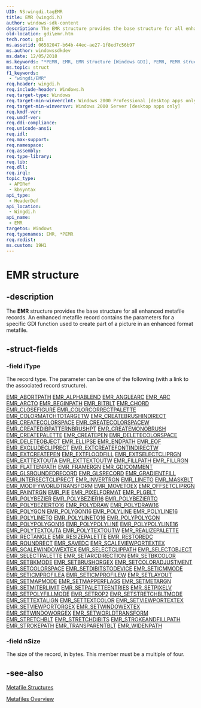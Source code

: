```yaml
---
UID: NS:wingdi.tagEMR
title: EMR (wingdi.h)
author: windows-sdk-content
description: The EMR structure provides the base structure for all enhanced metafile records. An enhanced metafile record contains the parameters for a specific GDI function used to create part of a picture in an enhanced format metafile.
old-location: gdi\emr.htm
tech.root: gdi
ms.assetid: 06582047-b64b-44ec-ae27-1f8ed7c56b97
ms.author: windowssdkdev
ms.date: 12/05/2018
ms.keywords: "*PEMR, EMR, EMR structure [Windows GDI], PEMR, PEMR structure pointer [Windows GDI], _win32_EMR_str, gdi.emr, wingdi/EMR, wingdi/PEMR"
ms.topic: struct
f1_keywords: 
 - "wingdi/EMR"
req.header: wingdi.h
req.include-header: Windows.h
req.target-type: Windows
req.target-min-winverclnt: Windows 2000 Professional [desktop apps only]
req.target-min-winversvr: Windows 2000 Server [desktop apps only]
req.kmdf-ver: 
req.umdf-ver: 
req.ddi-compliance: 
req.unicode-ansi: 
req.idl: 
req.max-support: 
req.namespace: 
req.assembly: 
req.type-library: 
req.lib: 
req.dll: 
req.irql: 
topic_type:
 - APIRef
 - kbSyntax
api_type:
 - HeaderDef
api_location:
 - Wingdi.h
api_name:
 - EMR
targetos: Windows
req.typenames: EMR, *PEMR
req.redist: 
ms.custom: 19H1
---
```


# EMR structure


## -description



The <b>EMR</b> structure provides the base structure for all enhanced metafile records. An enhanced metafile record contains the parameters for a specific GDI function used to create part of a picture in an enhanced format metafile.




## -struct-fields




### -field iType

The record type. The parameter can be one of the following (with a link to the associated record structure).

<a href="https://docs.microsoft.com/windows/win32/api/wingdi/ns-wingdi-emrabortpath">EMR_ABORTPATH</a>
<a href="https://docs.microsoft.com/windows/desktop/api/wingdi/ns-wingdi-emralphablend">EMR_ALPHABLEND</a>
<a href="https://docs.microsoft.com/windows/desktop/api/wingdi/ns-wingdi-emranglearc">EMR_ANGLEARC</a>
<a href="https://docs.microsoft.com/windows/desktop/api/wingdi/ns-wingdi-emrarc">EMR_ARC</a>
<a href="https://docs.microsoft.com/windows/desktop/api/wingdi/ns-wingdi-emrarc">EMR_ARCTO</a>
<a href="https://docs.microsoft.com/windows/win32/api/wingdi/ns-wingdi-emrabortpath">EMR_BEGINPATH</a>
<a href="https://docs.microsoft.com/windows/desktop/api/wingdi/ns-wingdi-emrbitblt">EMR_BITBLT</a>
<a href="https://docs.microsoft.com/windows/desktop/api/wingdi/ns-wingdi-emrarc">EMR_CHORD</a>
<a href="https://docs.microsoft.com/windows/win32/api/wingdi/ns-wingdi-emrabortpath">EMR_CLOSEFIGURE</a>
<a href="https://docs.microsoft.com/windows/win32/api/wingdi/ns-wingdi-emrcolorcorrectpalette">EMR_COLORCORRECTPALETTE</a>
<a href="https://docs.microsoft.com/windows/win32/api/wingdi/ns-wingdi-emrcolormatchtotarget">EMR_COLORMATCHTOTARGETW</a>
<a href="https://docs.microsoft.com/windows/desktop/api/wingdi/ns-wingdi-emrcreatebrushindirect">EMR_CREATEBRUSHINDIRECT</a>
<a href="https://docs.microsoft.com/windows/desktop/api/wingdi/ns-wingdi-emrcreatecolorspace">EMR_CREATECOLORSPACE</a>
<a href="https://docs.microsoft.com/windows/desktop/api/wingdi/ns-wingdi-emrcreatecolorspacew">EMR_CREATECOLORSPACEW</a>
<a href="https://docs.microsoft.com/windows/desktop/api/wingdi/ns-wingdi-emrcreatedibpatternbrushpt">EMR_CREATEDIBPATTERNBRUSHPT</a>
<a href="https://docs.microsoft.com/windows/desktop/api/wingdi/ns-wingdi-emrcreatemonobrush">EMR_CREATEMONOBRUSH</a>
<a href="https://docs.microsoft.com/windows/desktop/api/wingdi/ns-wingdi-emrcreatepalette">EMR_CREATEPALETTE</a>
<a href="https://docs.microsoft.com/windows/desktop/api/wingdi/ns-wingdi-emrcreatepen">EMR_CREATEPEN</a>
<a href="https://docs.microsoft.com/windows/desktop/api/wingdi/ns-wingdi-emrsetcolorspace">EMR_DELETECOLORSPACE</a>
<a href="https://docs.microsoft.com/windows/desktop/api/wingdi/ns-wingdi-emrselectobject">EMR_DELETEOBJECT</a>
<a href="https://docs.microsoft.com/windows/desktop/api/wingdi/ns-wingdi-emrellipse">EMR_ELLIPSE</a>
<a href="https://docs.microsoft.com/windows/win32/api/wingdi/ns-wingdi-emrabortpath">EMR_ENDPATH</a>
<a href="https://docs.microsoft.com/windows/desktop/api/wingdi/ns-wingdi-emreof">EMR_EOF</a>
<a href="https://docs.microsoft.com/windows/desktop/api/wingdi/ns-wingdi-emrexcludecliprect">EMR_EXCLUDECLIPRECT</a>
<a href="https://docs.microsoft.com/windows/desktop/api/wingdi/ns-wingdi-emrextcreatefontindirectw">EMR_EXTCREATEFONTINDIRECTW</a>
<a href="https://docs.microsoft.com/windows/desktop/api/wingdi/ns-wingdi-emrextcreatepen">EMR_EXTCREATEPEN</a>
<a href="https://docs.microsoft.com/windows/desktop/api/wingdi/ns-wingdi-emrextfloodfill">EMR_EXTFLOODFILL</a>
<a href="https://docs.microsoft.com/windows/desktop/api/wingdi/ns-wingdi-emrextselectcliprgn">EMR_EXTSELECTCLIPRGN</a>
<a href="https://docs.microsoft.com/windows/desktop/api/wingdi/ns-wingdi-emrexttextouta">EMR_EXTTEXTOUTA</a>
<a href="https://docs.microsoft.com/windows/desktop/api/wingdi/ns-wingdi-emrexttextouta">EMR_EXTTEXTOUTW</a>
<a href="https://docs.microsoft.com/windows/desktop/api/wingdi/ns-wingdi-emrfillpath">EMR_FILLPATH</a>
<a href="https://docs.microsoft.com/windows/desktop/api/wingdi/ns-wingdi-emrfillrgn">EMR_FILLRGN</a>
<a href="https://docs.microsoft.com/windows/win32/api/wingdi/ns-wingdi-emrabortpath">EMR_FLATTENPATH</a>
<a href="https://docs.microsoft.com/windows/desktop/api/wingdi/ns-wingdi-emrframergn">EMR_FRAMERGN</a>
<a href="https://docs.microsoft.com/windows/desktop/api/wingdi/ns-wingdi-emrgdicomment">EMR_GDICOMMENT</a>
<a href="https://docs.microsoft.com/windows/desktop/api/wingdi/ns-wingdi-emrglsboundedrecord">EMR_GLSBOUNDEDRECORD</a>
<a href="https://docs.microsoft.com/windows/desktop/api/wingdi/ns-wingdi-emrglsrecord">EMR_GLSRECORD</a>
<a href="https://docs.microsoft.com/windows/desktop/api/wingdi/ns-wingdi-emrgradientfill">EMR_GRADIENTFILL</a>
<a href="https://docs.microsoft.com/windows/desktop/api/wingdi/ns-wingdi-emrexcludecliprect">EMR_INTERSECTCLIPRECT</a>
<a href="https://docs.microsoft.com/windows/desktop/api/wingdi/ns-wingdi-emrinvertrgn">EMR_INVERTRGN</a>
<a href="https://docs.microsoft.com/windows/desktop/api/wingdi/ns-wingdi-emrlineto">EMR_LINETO</a>
<a href="https://docs.microsoft.com/windows/desktop/api/wingdi/ns-wingdi-emrmaskblt">EMR_MASKBLT</a>
<a href="https://docs.microsoft.com/windows/desktop/api/wingdi/ns-wingdi-emrmodifyworldtransform">EMR_MODIFYWORLDTRANSFORM</a>
<a href="https://docs.microsoft.com/windows/desktop/api/wingdi/ns-wingdi-emrlineto">EMR_MOVETOEX</a>
<a href="https://docs.microsoft.com/windows/desktop/api/wingdi/ns-wingdi-emroffsetcliprgn">EMR_OFFSETCLIPRGN</a>
<a href="https://docs.microsoft.com/windows/desktop/api/wingdi/ns-wingdi-emrinvertrgn">EMR_PAINTRGN</a>
<a href="https://docs.microsoft.com/windows/desktop/api/wingdi/ns-wingdi-emrarc">EMR_PIE</a>
<a href="https://docs.microsoft.com/windows/desktop/api/wingdi/ns-wingdi-emrpixelformat">EMR_PIXELFORMAT</a>
<a href="https://docs.microsoft.com/windows/desktop/api/wingdi/ns-wingdi-emrplgblt">EMR_PLGBLT</a>
<a href="https://docs.microsoft.com/windows/desktop/api/wingdi/ns-wingdi-emrpolyline">EMR_POLYBEZIER</a>
<a href="https://docs.microsoft.com/windows/desktop/api/wingdi/ns-wingdi-emrpolyline16">EMR_POLYBEZIER16</a>
<a href="https://docs.microsoft.com/windows/desktop/api/wingdi/ns-wingdi-emrpolyline">EMR_POLYBEZIERTO</a>
<a href="https://docs.microsoft.com/windows/desktop/api/wingdi/ns-wingdi-emrpolyline16">EMR_POLYBEZIERTO16</a>
<a href="https://docs.microsoft.com/windows/desktop/api/wingdi/ns-wingdi-emrpolydraw">EMR_POLYDRAW</a>
<a href="https://docs.microsoft.com/windows/desktop/api/wingdi/ns-wingdi-emrpolydraw16">EMR_POLYDRAW16</a>
<a href="https://docs.microsoft.com/windows/desktop/api/wingdi/ns-wingdi-emrpolyline">EMR_POLYGON</a>
<a href="https://docs.microsoft.com/windows/desktop/api/wingdi/ns-wingdi-emrpolyline16">EMR_POLYGON16</a>
<a href="https://docs.microsoft.com/windows/desktop/api/wingdi/ns-wingdi-emrpolyline">EMR_POLYLINE</a>
<a href="https://docs.microsoft.com/windows/desktop/api/wingdi/ns-wingdi-emrpolyline16">EMR_POLYLINE16</a>
<a href="https://docs.microsoft.com/windows/desktop/api/wingdi/ns-wingdi-emrpolyline">EMR_POLYLINETO</a>
<a href="https://docs.microsoft.com/windows/desktop/api/wingdi/ns-wingdi-emrpolyline16">EMR_POLYLINETO16</a>
<a href="https://docs.microsoft.com/windows/desktop/api/wingdi/ns-wingdi-emrpolypolyline">EMR_POLYPOLYGON</a>
<a href="https://docs.microsoft.com/windows/desktop/api/wingdi/ns-wingdi-emrpolypolyline16">EMR_POLYPOLYGON16</a>
<a href="https://docs.microsoft.com/windows/desktop/api/wingdi/ns-wingdi-emrpolypolyline">EMR_POLYPOLYLINE</a>
<a href="https://docs.microsoft.com/windows/desktop/api/wingdi/ns-wingdi-emrpolypolyline16">EMR_POLYPOLYLINE16</a>
<a href="https://docs.microsoft.com/windows/desktop/api/wingdi/ns-wingdi-emrpolytextouta">EMR_POLYTEXTOUTA</a>
<a href="https://docs.microsoft.com/windows/desktop/api/wingdi/ns-wingdi-emrpolytextouta">EMR_POLYTEXTOUTW</a>
<a href="https://docs.microsoft.com/windows/win32/api/wingdi/ns-wingdi-emrabortpath">EMR_REALIZEPALETTE</a>
<a href="https://docs.microsoft.com/windows/desktop/api/wingdi/ns-wingdi-emrellipse">EMR_RECTANGLE</a>
<a href="https://docs.microsoft.com/windows/desktop/api/wingdi/ns-wingdi-emrresizepalette">EMR_RESIZEPALETTE</a>
<a href="https://docs.microsoft.com/windows/desktop/api/wingdi/ns-wingdi-emrrestoredc">EMR_RESTOREDC</a>
<a href="https://docs.microsoft.com/windows/desktop/api/wingdi/ns-wingdi-emrroundrect">EMR_ROUNDRECT</a>
<a href="https://docs.microsoft.com/windows/win32/api/wingdi/ns-wingdi-emrabortpath">EMR_SAVEDC</a>
<a href="https://docs.microsoft.com/windows/desktop/api/wingdi/ns-wingdi-emrscaleviewportextex">EMR_SCALEVIEWPORTEXTEX</a>
<a href="https://docs.microsoft.com/windows/desktop/api/wingdi/ns-wingdi-emrscaleviewportextex">EMR_SCALEWINDOWEXTEX</a>
<a href="https://docs.microsoft.com/windows/desktop/api/wingdi/ns-wingdi-emrselectclippath">EMR_SELECTCLIPPATH</a>
<a href="https://docs.microsoft.com/windows/desktop/api/wingdi/ns-wingdi-emrselectobject">EMR_SELECTOBJECT</a>
<a href="https://docs.microsoft.com/windows/desktop/api/wingdi/ns-wingdi-emrselectpalette">EMR_SELECTPALETTE</a>
<a href="https://docs.microsoft.com/windows/desktop/api/wingdi/ns-wingdi-emrsetarcdirection">EMR_SETARCDIRECTION</a>
<a href="https://docs.microsoft.com/windows/win32/api/wingdi/ns-wingdi-emrsetbkcolor">EMR_SETBKCOLOR</a>
<a href="https://docs.microsoft.com/windows/desktop/api/wingdi/ns-wingdi-emrselectclippath">EMR_SETBKMODE</a>
<a href="https://docs.microsoft.com/windows/desktop/api/wingdi/ns-wingdi-emrsetviewportextex">EMR_SETBRUSHORGEX</a>
<a href="https://docs.microsoft.com/windows/desktop/api/wingdi/ns-wingdi-emrsetcoloradjustment">EMR_SETCOLORADJUSTMENT</a>
<a href="https://docs.microsoft.com/windows/desktop/api/wingdi/ns-wingdi-emrsetcolorspace">EMR_SETCOLORSPACE</a>
<a href="https://docs.microsoft.com/windows/desktop/api/wingdi/ns-wingdi-emrsetdibitstodevice">EMR_SETDIBITSTODEVICE</a>
<a href="https://docs.microsoft.com/windows/desktop/api/wingdi/ns-wingdi-emrselectclippath">EMR_SETICMMODE</a>
<a href="https://docs.microsoft.com/windows/desktop/api/wingdi/ns-wingdi-emrseticmprofile">EMR_SETICMPROFILEA</a>
<a href="https://docs.microsoft.com/windows/desktop/api/wingdi/ns-wingdi-emrseticmprofile">EMR_SETICMPROFILEW</a>
<a href="https://docs.microsoft.com/windows/desktop/api/wingdi/ns-wingdi-emrselectclippath">EMR_SETLAYOUT</a>
<a href="https://docs.microsoft.com/windows/desktop/api/wingdi/ns-wingdi-emrselectclippath">EMR_SETMAPMODE</a>
<a href="https://docs.microsoft.com/windows/desktop/api/wingdi/ns-wingdi-emrsetmapperflags">EMR_SETMAPPERFLAGS</a>
<a href="https://docs.microsoft.com/windows/win32/api/wingdi/ns-wingdi-emrabortpath">EMR_SETMETARGN</a>
<a href="https://docs.microsoft.com/windows/desktop/api/wingdi/ns-wingdi-emrsetmiterlimit">EMR_SETMITERLIMIT</a>
<a href="https://docs.microsoft.com/windows/desktop/api/wingdi/ns-wingdi-emrsetpaletteentries">EMR_SETPALETTEENTRIES</a>
<a href="https://docs.microsoft.com/windows/desktop/api/wingdi/ns-wingdi-emrsetpixelv">EMR_SETPIXELV</a>
<a href="https://docs.microsoft.com/windows/desktop/api/wingdi/ns-wingdi-emrselectclippath">EMR_SETPOLYFILLMODE</a>
<a href="https://docs.microsoft.com/windows/desktop/api/wingdi/ns-wingdi-emrselectclippath">EMR_SETROP2</a>
<a href="https://docs.microsoft.com/windows/desktop/api/wingdi/ns-wingdi-emrselectclippath">EMR_SETSTRETCHBLTMODE</a>
<a href="https://docs.microsoft.com/windows/desktop/api/wingdi/ns-wingdi-emrselectclippath">EMR_SETTEXTALIGN</a>
<a href="https://docs.microsoft.com/windows/win32/api/wingdi/ns-wingdi-emrsetbkcolor">EMR_SETTEXTCOLOR</a>
<a href="https://docs.microsoft.com/windows/desktop/api/wingdi/ns-wingdi-emrsetviewportextex">EMR_SETVIEWPORTEXTEX</a>
<a href="https://docs.microsoft.com/windows/desktop/api/wingdi/ns-wingdi-emrsetviewportorgex">EMR_SETVIEWPORTORGEX</a>
<a href="https://docs.microsoft.com/windows/desktop/api/wingdi/ns-wingdi-emrsetviewportextex">EMR_SETWINDOWEXTEX</a>
<a href="https://docs.microsoft.com/windows/desktop/api/wingdi/ns-wingdi-emrsetviewportextex">EMR_SETWINDOWORGEX</a>
<a href="https://docs.microsoft.com/windows/desktop/api/wingdi/ns-wingdi-emrsetworldtransform">EMR_SETWORLDTRANSFORM</a>
<a href="https://docs.microsoft.com/windows/desktop/api/wingdi/ns-wingdi-emrstretchblt">EMR_STRETCHBLT</a>
<a href="https://docs.microsoft.com/windows/desktop/api/wingdi/ns-wingdi-emrstretchdibits">EMR_STRETCHDIBITS</a>
<a href="https://docs.microsoft.com/windows/desktop/api/wingdi/ns-wingdi-emrfillpath">EMR_STROKEANDFILLPATH</a>
<a href="https://docs.microsoft.com/windows/desktop/api/wingdi/ns-wingdi-emrfillpath">EMR_STROKEPATH</a>
<a href="https://docs.microsoft.com/windows/desktop/api/wingdi/ns-wingdi-emrtransparentblt">EMR_TRANSPARENTBLT</a>
<a href="https://docs.microsoft.com/windows/win32/api/wingdi/ns-wingdi-emrabortpath">EMR_WIDENPATH</a>

### -field nSize

The size of the record, in bytes. This member must be a multiple of four.


## -see-also




<a href="https://docs.microsoft.com/windows/desktop/gdi/metafile-structures">Metafile Structures</a>



<a href="https://docs.microsoft.com/windows/desktop/gdi/metafiles">Metafiles Overview</a>
 

 


